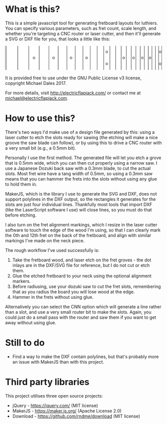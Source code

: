 What is this?
=============

This is a simple javascript tool for generating fretboard layouts for luthiers. You can specify various parameters, such as fret count, scale length, and whether you're targeting a CNC router or laser cutter, and then it'll generate a SVG or DXF file for you, that looks a little like this:

![Freboard](fretboard.svg)

It is provided free to use under the GNU Public License v3 license, copyright Michael Dales 2017.

For more details, visit http://electricflapjack.com/ or contact me at michael@electricflapjack.com.

How to use this?
================

There's two ways I'd make use of a design file generated by this: using a laser cutter to etch the slots ready for sawing (the etching will make a nice groove the saw blade can follow), or by using this to drive a CNC router with a very small bit (e.g., a 0.5mm bit).

Personally I use the first method. The generated file will let you etch a grove that is 0.5mm wide, which you can then cut properly using a narrow saw. I use a Japanese Dozuki back saw with a 0.3mm blade, to cut the actual slots. Most fret wire have a tang width of 0.5mm, so using a 0.3mm saw means that you can hammer the frets into the slots without using any glue to hold them in.

MakerJS, which is the library I use to generate the SVG and DXF, does not support polylines in the DXF output, so the rectangles it generates for the slots are just four individual lines. Thankfully most tools that import DXF (like the LaserScript software I use) will close lines, so you must do that before etching.

I also turn on the fret alignment markings, which I resize in the laser cutter software to touch the edge of the wood I'm using, so that I can clearly mark the 0th and 12th fret on the back of the fretboard, and align with similar markings I've made on the neck piece.

The rough workflow I've used successfully is:

1. Take the fretboard wood, and laser etch on the fret groves - the dot inlays are in the DXF/SVG file for reference, but I do not cut or etch them.
1. Glue the etched fretboard to your neck using the optional alignment markers.
1. Before radiusing, use your dozuki saw to cut the fret slots, remembering that as you radius the board you will lose wood at the edge.
1. Hammer in the frets without using glue.

Alternatively you can select the CNN option which will generate a line rather than a slot, and use a very small router bit to make the slots. Again, you could just do a small pass with the router and saw them if you want to get away without using glue.


Still to do
============

* Find a way to make the DXF contain polylines, but that's probably more an issue with MakerJS than with this project.


Third party libraries
=====================

This project utilises three open source projects:

* jQuery - https://jquery.com/ (MIT license)
* MakerJS - https://maker.js.org/ (Apache License 2.0)
* Download - https://github.com/rndme/download (MIT license)
